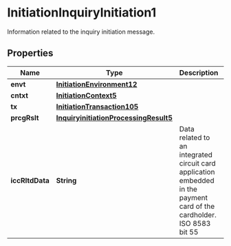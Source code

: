 

# InitiationInquiryInitiation1

Information related to the inquiry initiation message.

## Properties

| Name | Type | Description | Notes |
|------------ | ------------- | ------------- | -------------|
|**envt** | [**InitiationEnvironment12**](InitiationEnvironment12.md) |  |  [optional] |
|**cntxt** | [**InitiationContext5**](InitiationContext5.md) |  |  [optional] |
|**tx** | [**InitiationTransaction105**](InitiationTransaction105.md) |  |  [optional] |
|**prcgRslt** | [**InquiryinitiationProcessingResult5**](InquiryinitiationProcessingResult5.md) |  |  [optional] |
|**iccRltdData** | **String** | Data related to an integrated circuit card application embedded in the payment card of the cardholder.  ISO 8583 bit 55 |  [optional] |



